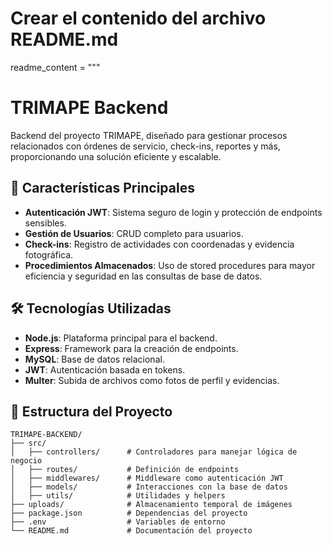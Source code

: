 # Crear el contenido del archivo README.md
readme_content = """
# TRIMAPE Backend

Backend del proyecto TRIMAPE, diseñado para gestionar procesos relacionados con órdenes de servicio, check-ins, reportes y más, proporcionando una solución eficiente y escalable.

## 🚀 Características Principales

- **Autenticación JWT**: Sistema seguro de login y protección de endpoints sensibles.
- **Gestión de Usuarios**: CRUD completo para usuarios.
- **Check-ins**: Registro de actividades con coordenadas y evidencia fotográfica.
- **Procedimientos Almacenados**: Uso de stored procedures para mayor eficiencia y seguridad en las consultas de base de datos.

## 🛠️ Tecnologías Utilizadas

- **Node.js**: Plataforma principal para el backend.
- **Express**: Framework para la creación de endpoints.
- **MySQL**: Base de datos relacional.
- **JWT**: Autenticación basada en tokens.
- **Multer**: Subida de archivos como fotos de perfil y evidencias.

## 📂 Estructura del Proyecto

```plaintext
TRIMAPE-BACKEND/
├── src/
│   ├── controllers/      # Controladores para manejar lógica de negocio
│   ├── routes/           # Definición de endpoints
│   ├── middlewares/      # Middleware como autenticación JWT
│   ├── models/           # Interacciones con la base de datos
│   ├── utils/            # Utilidades y helpers
├── uploads/              # Almacenamiento temporal de imágenes
├── package.json          # Dependencias del proyecto
├── .env                  # Variables de entorno
└── README.md             # Documentación del proyecto
